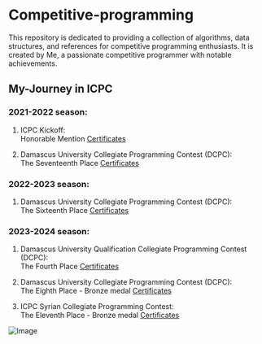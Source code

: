# Competitive-programming

This repository is dedicated to providing a collection of algorithms, data structures, and references for competitive programming enthusiasts. It is created by Me, a passionate competitive programmer with notable achievements.

## My-Journey in ICPC

### 2021-2022 season:
   1. ICPC Kickoff:  
          Honorable Mention [Certificates](Certificates/2021-2022/kickoff/)
   
   3. Damascus University Collegiate Programming Contest (DCPC):  
          The Seventeenth Place [Certificates](Certificates/2021-2022/DCPC/)
      
### 2022-2023 season:
   1. Damascus University Collegiate Programming Contest (DCPC):  
          The Sixteenth Place [Certificates](Certificates/2022-2023/DCPC/)

### 2023-2024 season:
   1. Damascus University Qualification Collegiate Programming Contest (DCPC):  
          The Fourth Place [Certificates](<Certificates/2023-2024/Qualification%20DCPC>)
      
   3. Damascus University Collegiate Programming Contest (DCPC):  
          The Eighth Place - Bronze medal [Certificates](Certificates/2023-2024/DCPC)
      
   5. ICPC Syrian Collegiate Programming Contest:  
          The Eleventh Place - Bronze medal [Certificates](Certificates/2023-2024/SCPC)


![Image](Certificates/image.jpg)
```
